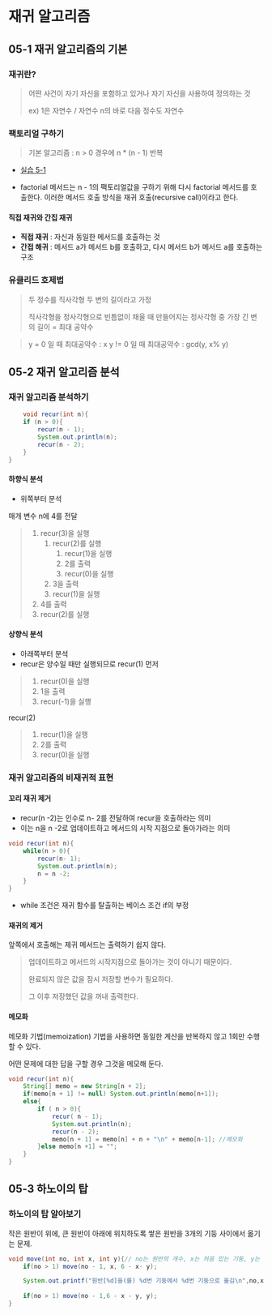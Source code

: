 # 재귀 알고리즘

## 05-1 재귀 알고리즘의 기본

### 재귀란?
> 어떤 사건이 자기 자신을 포함하고 있거나 자기 자신을 사용하여 정의하는 것
> 
> ex) 1은 자연수 / 자연수 n의 바로 다음 정수도 자연수

### 팩토리얼 구하기

> 기본 알고리즘 : n > 0 경우에 n * (n - 1) 반복

- [실습 5-1](../src/ch05/Factorial.java)

- factorial 메서드는 n - 1의 팩토리얼값을 구하기 위해 다시 factorial 메서드를 호출한다. 이러한 메서드 호출 방식을 재귀 호출(recursive call)이라고 한다.

#### 직접 재귀와 간집 재귀

- **직접 재귀** : 자신과 동일한 메서드를 호출하는 것
- **간접 해귀** : 메서드 a가 메서드 b를 호출하고, 다시 메서드 b가 메서드 a를 호출하는 구조

### 유클리드 호제법
> 두 정수를 직사각형 두 변의 길이라고 가정
>
> 직사각형을 정사각형으로 빈틈없이 채울 때 만들어지는 정사각형 중 가장 긴 변의 길이 = 최대 공약수

> y = 0 일 때 최대공약수 : x
> y != 0 일 때 최대공약수 : gcd(y, x% y)

## 05-2 재귀 알고리즘 분석

### 재귀 알고리즘 분석하기
```java
    void recur(int n){
    if (n > 0){
        recur(n - 1);
        System.out.println(n);
        recur(n - 2);
    }
}
```

#### 하향식 분석
- 위쪽부터 분석

매개 변수 n에 4를 전달
> 1. recur(3)을 실행
>    1. recur(2)를 실행
>       1. recur(1)을 실행
>       2. 2를 출력
>       3. recur(0)을 실행
>    2. 3을 출력
>    3. recur(1)을 실행
> 2. 4를 출력
> 3. recur(2)를 실행

#### 상향식 분석
- 아래쪽부터 분석
- recur은 양수일 때만 실행되므로 recur(1) 먼저
> 1. recur(0)을 실행
> 2. 1을 출력
> 3. recur(-1)을 실행

recur(2)
> 1. recur(1)을 실행
> 2. 2를 출력
> 3. recur(0)을 실행

### 재귀 알고리즘의 비재귀적 표현

#### 꼬리 재귀 제거
- recur(n -2)는 인수로 n- 2를 전달하여 recur을 호출하라는 의미
- 이는 n을 n -2로 업데이트하고 메서드의 시작 지점으로 돌아가라는 의미
```java
void recur(int n){
    while(n > 0){
        recur(n- 1);
        System.out.println(n);
        n = n -2;
    }
}
```
- while 조건은 재귀 함수를 탈출하는 베이스 조건 if의 부정
#### 재귀의 제거

앞쪽에서 호출해는 제귀 메서드는 출력하기 쉽지 않다.

> 업데이트하고 메서드의 시작지점으로 돌아가는 것이 아니기 때문이다.
> 
> 완료되지 않은 값을 잠시 저장할 변수가 필요하다.
> 
> 그 이후 저장했던 값을 꺼내 출력한다.

#### 메모화

메모화 기법(memoization) 기법을 사용하면 동일한 계산을 반복하지 않고 1회만 수행할 수 있다.

어떤 문제에 대한 답을 구할 경우 그것을 메모해 둔다.
```java
void recur(int n){
    String[] memo = new String[n + 2];    
    if(memo[n + 1] != null) System.out.println(memo[n+1]);
    else{
        if ( n > 0){
            recur( n - 1);
            System.out.println(n);
            recur(n - 2);
            memo[n + 1] = memo[n] + n + "\n" + memo[n-1]; //메모화
        }else memo[n +1] = "";
    }
}
```

## 05-3 하노이의 탑

### 하노이의 탑 알아보기

작은 원반이 위에, 큰 원반이 아래에 위치하도록 쌓은 원반을 3개의 기둥 사이에서 옮기는 문제.
```java
void move(int no, int x, int y){// no는 원반의 개수, x는 처음 있는 기둥, y는 옮겨야할 기둥
    if(no > 1) move(no - 1, x, 6 - x- y);

    System.out.printf("원반[%d]을(를) %d번 기둥에서 %d번 기둥으로 옮김\n",no,x,y);
    
    if(no > 1) move(no - 1,6 - x - y, y);
}
```